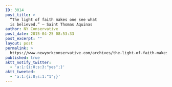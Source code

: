 ```yaml
---
ID: 3014
post_title: >
  “The light of faith makes one see what
  is believed.” – Saint Thomas Aquinas
author: NY Conservative
post_date: 2015-04-25 08:53:33
post_excerpt: ""
layout: post
permalink: >
  https://www.newyorkconservative.com/archives/the-light-of-faith-makes-one-see-what-is-believed-saint-thomas-aquinas/
published: true
aktt_notify_twitter:
  - 'a:1:{i:0;s:3:"yes";}'
aktt_tweeted:
  - 'a:1:{i:0;s:1:"1";}'
---
```

<p><img src="http://www.newyorkconservative.com/wp-content/uploads/2015/04/042515_1253_Thelightoff1.png" alt="" /></p>
